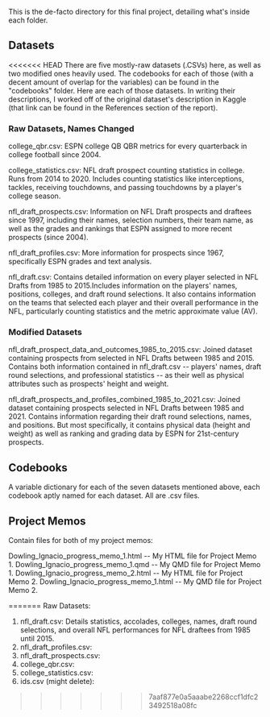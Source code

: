 This is the de-facto directory for this final project, detailing what's inside each folder.

## Datasets

<<<<<<< HEAD
There are five mostly-raw datasets (.CSVs) here, as well as two modified ones heavily used. The codebooks for each of those (with a decent amount of overlap for the variables) can be found in the "codebooks" folder. Here are each of those datasets. In writing their descriptions, I worked off of the original dataset's description in Kaggle (that link can be found in the References section of the report).


### Raw Datasets, Names Changed

college_qbr.csv: ESPN college QB QBR metrics for every quarterback in college football since 2004. 

college_statistics.csv: NFL draft prospect counting statistics in college. Runs from 2014 to 2020. Includes counting statistics like interceptions, tackles, receiving touchdowns, and passing touchdowns by a player's college season. 

nfl_draft_prospects.csv: Information on NFL Draft prospects and draftees since 1997, including their names, selection numbers, their team name, as well as the grades and rankings that ESPN assigned to more recent prospects (since 2004).

nfl_draft_profiles.csv: More information for prospects since 1967, specifically ESPN grades and text analysis. 

nfl_draft.csv: Contains detailed information on every player selected in NFL Drafts from 1985 to 2015.Includes information on the players' names, positions, colleges, and draft round selections. It also contains information on the teams that selected each player and their overall performance in the NFL, particularly counting statistics and the metric approximate value (AV).


### Modified Datasets

nfl_draft_prospect_data_and_outcomes_1985_to_2015.csv: Joined dataset containing prospects from selected in NFL Drafts between 1985 and 2015. Contains both information contained in nfl_draft.csv -- players' names, draft round selections, and professional statistics -- as their well as physical attributes such as prospects' height and weight.

nfl_draft_prospects_and_profiles_combined_1985_to_2021.csv: Joined dataset containing prospects selected in NFL Drafts between 1985 and 2021. Contains information regarding their draft round selections, names, and positions. But most specifically, it contains physical data (height and weight) as well as ranking and grading data by ESPN for 21st-century prospects.

## Codebooks
A variable dictionary for each of the seven datasets mentioned above, each codebook aptly named for each dataset. All are .csv files.

## Project Memos
Contain files for both of my project memos:

Dowling_Ignacio_progress_memo_1.html -- My HTML file for Project Memo 1.
Dowling_Ignacio_progress_memo_1.qmd -- My QMD file for Project Memo 1.
Dowling_Ignacio_progress_memo_2.html -- My HTML file for Project Memo 2.
Dowling_Ignacio_progress_memo_1.html -- My QMD file for Project Memo 2.





=======
Raw Datasets:

1. nfl_draft.csv: Details statistics, accolades, colleges, names, draft round selections, and overall NFL performances for NFL draftees from 1985 until 2015.
2. nfl_draft_profiles.csv:
3. nfl_draft_prospects.csv:
4. college_qbr.csv:
5. college_statistics.csv:
6. ids.csv (might delete):
>>>>>>> 7aaf877e0a5aaabe2268ccf1dfc23492518a08fc


